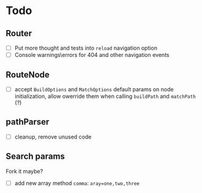 # Todo

## Router

- [ ] Put more thought and tests into `reload` navigation option
- [ ] Console warnings\errors for 404 and other navigation events

## RouteNode

- [ ] accept `BuildOptions` and `MatchOptions` default params on node initialization, allow owerride them when calling `buildPath` and `matchPath` (?)

## pathParser

- [ ] cleanup, remove unused code

## Search params

Fork it maybe?

- [ ] add new array method `comma`: `aray=one,two,three`
